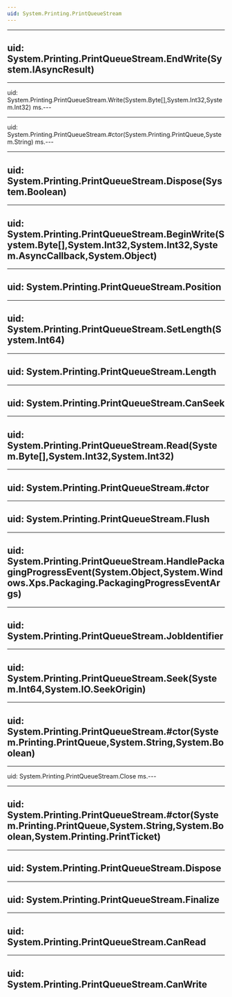 ```yaml
---
uid: System.Printing.PrintQueueStream
---
```


---
uid: System.Printing.PrintQueueStream.EndWrite(System.IAsyncResult)
---

---
uid: System.Printing.PrintQueueStream.Write(System.Byte[],System.Int32,System.Int32)
ms.---

---
uid: System.Printing.PrintQueueStream.#ctor(System.Printing.PrintQueue,System.String)
ms.---

---
uid: System.Printing.PrintQueueStream.Dispose(System.Boolean)
---

---
uid: System.Printing.PrintQueueStream.BeginWrite(System.Byte[],System.Int32,System.Int32,System.AsyncCallback,System.Object)
---

---
uid: System.Printing.PrintQueueStream.Position
---

---
uid: System.Printing.PrintQueueStream.SetLength(System.Int64)
---

---
uid: System.Printing.PrintQueueStream.Length
---

---
uid: System.Printing.PrintQueueStream.CanSeek
---

---
uid: System.Printing.PrintQueueStream.Read(System.Byte[],System.Int32,System.Int32)
---

---
uid: System.Printing.PrintQueueStream.#ctor
---

---
uid: System.Printing.PrintQueueStream.Flush
---

---
uid: System.Printing.PrintQueueStream.HandlePackagingProgressEvent(System.Object,System.Windows.Xps.Packaging.PackagingProgressEventArgs)
---

---
uid: System.Printing.PrintQueueStream.JobIdentifier
---

---
uid: System.Printing.PrintQueueStream.Seek(System.Int64,System.IO.SeekOrigin)
---

---
uid: System.Printing.PrintQueueStream.#ctor(System.Printing.PrintQueue,System.String,System.Boolean)
---

---
uid: System.Printing.PrintQueueStream.Close
ms.---

---
uid: System.Printing.PrintQueueStream.#ctor(System.Printing.PrintQueue,System.String,System.Boolean,System.Printing.PrintTicket)
---

---
uid: System.Printing.PrintQueueStream.Dispose
---

---
uid: System.Printing.PrintQueueStream.Finalize
---

---
uid: System.Printing.PrintQueueStream.CanRead
---

---
uid: System.Printing.PrintQueueStream.CanWrite
---

